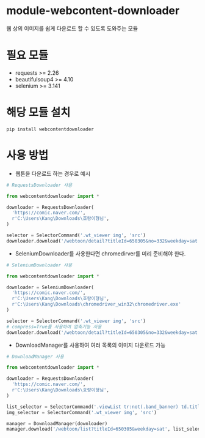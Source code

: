 # module-webcontent-downloader
웹 상의 이미지를 쉽게 다운로드 할 수 있도록 도와주는 모듈

# 필요 모듈
- requests >= 2.26
- beautifulsoup4 >= 4.10
- selenium >= 3.141

# 해당 모듈 설치
```
pip install webcontentdownloader
```

# 사용 방법
- 웹툰을 다운로드 하는 경우로 예시
```python
# RequestsDownloader 사용

from webcontentdownloader import *

downloader = RequestsDownloader(
  'https://comic.naver.com/', 
  r'C:\Users\Kang\Downloads\호랑이형님', 
)

selector = SelectorCommand('.wt_viewer img', 'src')
downloader.download('/webtoon/detail?titleId=650305&no=332&weekday=sat', selector)
```
- SeleniumDownloader를 사용한다면 chromedirver를 미리 준비해야 한다.
```python
# SeleniumDownloader 사용

from webcontentdownloader import *

downloader = SeleniumDownloader(
  'https://comic.naver.com/', 
  r'C:\Users\Kang\Downloads\호랑이형님', 
  r'C:\Users\Kang\Downloads\chromedriver_win32\chromedriver.exe'
)

selector = SelectorCommand('.wt_viewer img', 'src')
# compress=True를 사용하여 압축기능 사용
downloader.download('/webtoon/detail?titleId=650305&no=332&weekday=sat', selector, True)
```
- DownloadManager를 사용하여 여러 목록의 이미지 다운로드 가능
```python
# DownloadManager 사용

from webcontentdownloader import *

downloader = RequestsDownloader(
  'https://comic.naver.com/', 
  r'C:\Users\Kang\Downloads\호랑이형님', 
)

list_selector = SelectorCommand('.viewList tr:not(.band_banner) td.title a', 'href')
img_selector = SelectorCommand('.wt_viewer img', 'src')

manager = DownloadManager(downloader)
manager.download('/webtoon/list?titleId=650305&weekday=sat', list_selector, img_selector)
```
